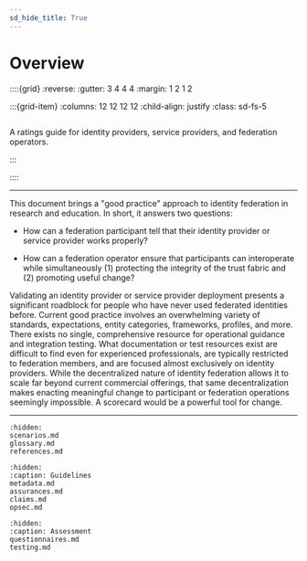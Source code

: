 ```yaml
---
sd_hide_title: True
---
```


# Overview

::::{grid}
:reverse:
:gutter: 3 4 4 4
:margin: 1 2 1 2

:::{grid-item}
:columns: 12 12 12 12
:child-align: justify
:class: sd-fs-5

```{rubric} Good Identity Federation Practice
```

A ratings guide for identity providers, service providers, and
federation operators.

:::

::::

---

This document brings a "good practice" approach to identity federation
in research and education.  In short, it answers two questions:

- How can a federation participant tell that their identity provider
  or service provider works properly?

- How can a federation operator ensure that participants can
  interoperate while simultaneously (1) protecting the integrity of
  the trust fabric and (2) promoting useful change?

Validating an identity provider or service provider deployment
presents a significant roadblock for people who have never used
federated identities before.  Current good practice involves an
overwhelming variety of standards, expectations, entity categories,
frameworks, profiles, and more.  There exists no single, comprehensive
resource for operational guidance and integration testing.  What
documentation or test resources exist are difficult to find even for
experienced professionals, are typically restricted to federation
members, and are focused almost exclusively on identity providers.
While the decentralized nature of identity federation allows it to
scale far beyond current commercial offerings, that same
decentralization makes enacting meaningful change to participant or
federation operations seemingly impossible.  A scorecard would be a
powerful tool for change.

---

```{toctree}
:hidden:
scenarios.md
glossary.md
references.md
```

```{toctree}
:hidden:
:caption: Guidelines
metadata.md
assurances.md
claims.md
opsec.md
```

```{toctree}
:hidden:
:caption: Assessment
questionnaires.md
testing.md
```
